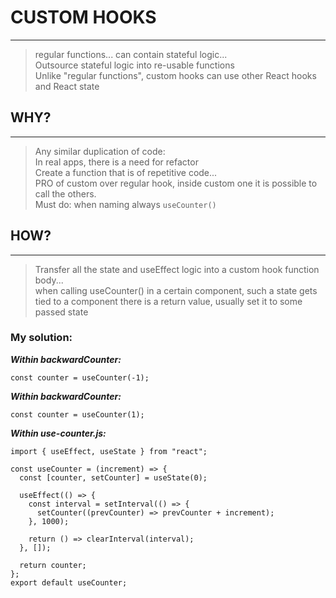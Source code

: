 # CUSTOM HOOKS

---

> regular functions... can contain stateful logic...\
> Outsource stateful logic into re-usable functions\
> Unlike "regular functions", custom hooks can use other React hooks and React state

## WHY?

---

> Any similar duplication of code: \
> In real apps, there is a need for refactor\
> Create a function that is of repetitive code... \
> PRO of custom over regular hook, inside custom one it is possible to call the others.\
> Must do: when naming always `useCounter()`

## HOW?

---

> Transfer all the state and useEffect logic into a custom hook function body...\
> when calling useCounter() in a certain component, such a state gets tied to a component
> there is a return value, usually set it to some passed state

### My solution:

**_Within backwardCounter:_**

```
const counter = useCounter(-1);
```

**_Within backwardCounter:_**

```
const counter = useCounter(1);
```

**_Within use-counter.js:_**

```
import { useEffect, useState } from "react";

const useCounter = (increment) => {
  const [counter, setCounter] = useState(0);

  useEffect(() => {
    const interval = setInterval(() => {
      setCounter((prevCounter) => prevCounter + increment);
    }, 1000);

    return () => clearInterval(interval);
  }, []);

  return counter;
};
export default useCounter;
```
